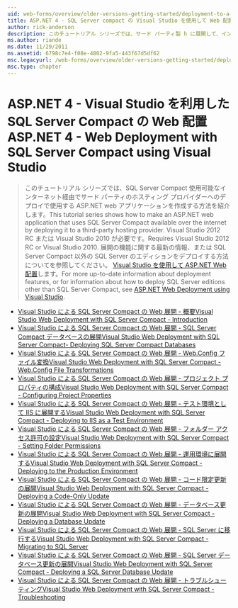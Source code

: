 ```yaml
---
uid: web-forms/overview/older-versions-getting-started/deployment-to-a-hosting-provider/index
title: ASP.NET 4 - SQL Server compact の Visual Studio を使用して Web 配置 |Microsoft Docs
author: rick-anderson
description: このチュートリアル シリーズでは、サード パーティ製 h に展開して、インターネット経由で、SQL Server Compact 使用可能なを使用する ASP.NET web アプリケーションを作成する方法を紹介しています.
ms.author: riande
ms.date: 11/29/2011
ms.assetid: 6798c7e4-f08e-4802-9fa5-443f67d5df62
msc.legacyurl: /web-forms/overview/older-versions-getting-started/deployment-to-a-hosting-provider
msc.type: chapter
---
```

<a name="aspnet-4---web-deployment-with-sql-server-compact-using-visual-studio"></a><span data-ttu-id="c4028-103">ASP.NET 4 - Visual Studio を利用した SQL Server Compact の Web 配置</span><span class="sxs-lookup"><span data-stu-id="c4028-103">ASP.NET 4 - Web Deployment with SQL Server Compact using Visual Studio</span></span>
====================
> <span data-ttu-id="c4028-104">このチュートリアル シリーズでは、SQL Server Compact 使用可能なインターネット経由でサード パーティのホスティング プロバイダーへのデプロイで使用する ASP.NET web アプリケーションを作成する方法を紹介します。</span><span class="sxs-lookup"><span data-stu-id="c4028-104">This tutorial series shows how to make an ASP.NET web application that uses SQL Server Compact available over the internet by deploying it to a third-party hosting provider.</span></span> <span data-ttu-id="c4028-105">Visual Studio 2012 RC または Visual Studio 2010 が必要です。</span><span class="sxs-lookup"><span data-stu-id="c4028-105">Requires Visual Studio 2012 RC or Visual Studio 2010.</span></span> <span data-ttu-id="c4028-106">展開の機能に関する最新の情報、または SQL Server Compact 以外の SQL Server のエディションをデプロイする方法についてを参照してください。 [Visual Studio を使用して ASP.NET Web 配置](../../deployment/visual-studio-web-deployment/introduction.md)します。</span><span class="sxs-lookup"><span data-stu-id="c4028-106">For more up-to-date information about deployment features, or for information about how to deploy SQL Server editions other than SQL Server Compact, see [ASP.NET Web Deployment using Visual Studio](../../deployment/visual-studio-web-deployment/introduction.md).</span></span>


- [<span data-ttu-id="c4028-107">Visual Studio による SQL Server Compact の Web 展開 - 概要</span><span class="sxs-lookup"><span data-stu-id="c4028-107">Visual Studio Web Deployment with SQL Server Compact - Introduction</span></span>](deployment-to-a-hosting-provider-introduction-1-of-12.md)
- [<span data-ttu-id="c4028-108">Visual Studio による SQL Server Compact の Web 展開 - SQL Server Compact データベースの展開</span><span class="sxs-lookup"><span data-stu-id="c4028-108">Visual Studio Web Deployment with SQL Server Compact- Deploying SQL Server Compact Databases</span></span>](deployment-to-a-hosting-provider-deploying-sql-server-compact-databases-2-of-12.md)
- [<span data-ttu-id="c4028-109">Visual Studio による SQL Server Compact の Web 展開 - Web.Config ファイル変換</span><span class="sxs-lookup"><span data-stu-id="c4028-109">Visual Studio Web Deployment with SQL Server Compact - Web.Config File Transformations</span></span>](deployment-to-a-hosting-provider-web-config-file-transformations-3-of-12.md)
- [<span data-ttu-id="c4028-110">Visual Studio による SQL Server Compact の Web 展開 - プロジェクト プロパティの構成</span><span class="sxs-lookup"><span data-stu-id="c4028-110">Visual Studio Web Deployment with SQL Server Compact - Configuring Project Properties</span></span>](deployment-to-a-hosting-provider-configuring-project-properties-4-of-12.md)
- [<span data-ttu-id="c4028-111">Visual Studio による SQL Server Compact の Web 展開 - テスト環境として IIS に展開する</span><span class="sxs-lookup"><span data-stu-id="c4028-111">Visual Studio Web Deployment with SQL Server Compact - Deploying to IIS as a Test Environment</span></span>](deployment-to-a-hosting-provider-deploying-to-iis-as-a-test-environment-5-of-12.md)
- [<span data-ttu-id="c4028-112">Visual Studio による SQL Server Compact の Web 展開 - フォルダー アクセス許可の設定</span><span class="sxs-lookup"><span data-stu-id="c4028-112">Visual Studio Web Deployment with SQL Server Compact - Setting Folder Permissions</span></span>](deployment-to-a-hosting-provider-setting-folder-permissions-6-of-12.md)
- [<span data-ttu-id="c4028-113">Visual Studio による SQL Server Compact の Web 展開 - 運用環境に展開する</span><span class="sxs-lookup"><span data-stu-id="c4028-113">Visual Studio Web Deployment with SQL Server Compact - Deploying to the Production Environment</span></span>](deployment-to-a-hosting-provider-deploying-to-the-production-environment-7-of-12.md)
- [<span data-ttu-id="c4028-114">Visual Studio による SQL Server Compact の Web 展開 - コード限定更新の展開</span><span class="sxs-lookup"><span data-stu-id="c4028-114">Visual Studio Web Deployment with SQL Server Compact - Deploying a Code-Only Update</span></span>](deployment-to-a-hosting-provider-deploying-a-code-only-update-8-of-12.md)
- [<span data-ttu-id="c4028-115">Visual Studio による SQL Server Compact の Web 展開 - データベース更新の展開</span><span class="sxs-lookup"><span data-stu-id="c4028-115">Visual Studio Web Deployment with SQL Server Compact - Deploying a Database Update</span></span>](deployment-to-a-hosting-provider-deploying-a-database-update-9-of-12.md)
- [<span data-ttu-id="c4028-116">Visual Studio による SQL Server Compact の Web 展開 - SQL Server に移行する</span><span class="sxs-lookup"><span data-stu-id="c4028-116">Visual Studio Web Deployment with SQL Server Compact - Migrating to SQL Server</span></span>](deployment-to-a-hosting-provider-migrating-to-sql-server-10-of-12.md)
- [<span data-ttu-id="c4028-117">Visual Studio による SQL Server Compact の Web 展開 - SQL Server データベース更新の展開</span><span class="sxs-lookup"><span data-stu-id="c4028-117">Visual Studio Web Deployment with SQL Server Compact - Deploying a SQL Server Database Update</span></span>](deployment-to-a-hosting-provider-deploying-a-sql-server-database-update-11-of-12.md)
- [<span data-ttu-id="c4028-118">Visual Studio による SQL Server Compact の Web 展開 - トラブルシューティング</span><span class="sxs-lookup"><span data-stu-id="c4028-118">Visual Studio Web Deployment with SQL Server Compact - Troubleshooting</span></span>](deployment-to-a-hosting-provider-creating-and-installing-deployment-packages-12-of-12.md)
